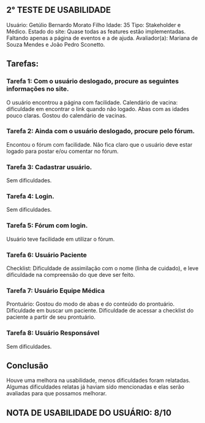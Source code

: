 ## 2° TESTE DE USABILIDADE

Usuário: Getúlio Bernardo Morato Filho
Idade: 35
Tipo: Stakeholder e Médico.
Estado do site: Quase todas as features estão implementadas. Faltando apenas a página de eventos e a de ajuda.
Avaliador(a): Mariana de Souza Mendes e João Pedro Sconetto.

## Tarefas:

### Tarefa 1: Com o usuário deslogado, procure as seguintes informações no site.
O usuário encontrou a página com facilidade.
Calendário de vacina: dificuldade em encontrar o link quando não logado. Abas com as idades pouco claras. Gostou do calendário de vacinas.

### Tarefa 2: Ainda com o usuário deslogado, procure pelo fórum.
Encontou o fórum com facilidade.
Não fica claro que o usuário deve estar logado para postar e/ou comentar no fórum.

### Tarefa 3: Cadastrar usuário.   
Sem dificuldades.

### Tarefa 4: Login.
Sem dificuldades.

### Tarefa 5: Fórum com login.
Usuário teve facilidade em utilizar o fórum.

### Tarefa 6: Usuário Paciente
Checklist: Dificuldade de assimilação com o nome (linha de cuidado), e leve dificuldade na compreensão do que deve ser feito.

### Tarefa 7: Usuário Equipe Médica
Prontuário: Gostou do modo de abas e do conteúdo do prontuário. Dificuldade em buscar um paciente. Dificuldade de acessar a checklist do paciente a partir de seu prontuário.

### Tarefa 8: Usuário Responsável
Sem dificuldades.

## Conclusão
Houve uma melhora na usabilidade, menos dificuldades foram relatadas. Algumas dificuldades relatas já haviam sido mencionadas e elas serão avaliadas para que possamos melhorar.

## NOTA DE USABILIDADE DO USUÁRIO: 8/10



    		

